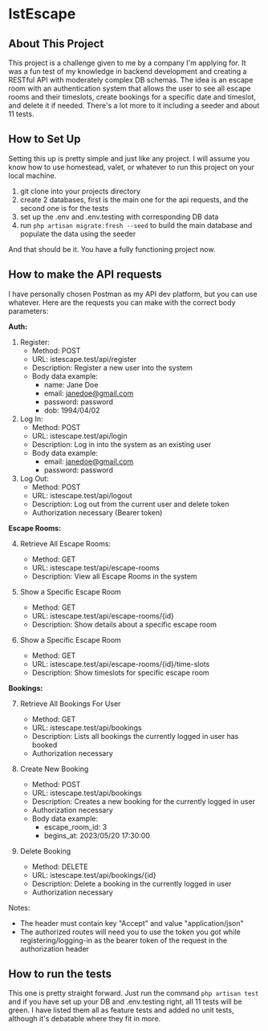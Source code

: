 <h1>IstEscape</h1>

## About This Project

This project is a challenge given to me by a company I'm applying for. It was a fun test of my knowledge in backend development and creating a RESTful API with moderately complex DB schemas. The idea is an escape room with an authentication system that allows the user to see all escape rooms and their timeslots, create bookings for a specific date and timeslot, and delete it if needed. There's a lot more to it including a seeder and about 11 tests.

## How to Set Up

Setting this up is pretty simple and just like any project. I will assume you know how to use homestead, valet, or whatever to run this project on your local machine.

1. git clone into your projects directory
2. create 2 databases, first is the main one for the api requests, and the second one is for the tests
3. set up the .env and .env.testing with corresponding DB data
4. run `php artisan migrate:fresh --seed` to build the main database and populate the data using the seeder

And that should be it. You have a fully functioning project now.

## How to make the API requests

I have personally chosen Postman as my API dev platform, but you can use whatever. Here are the requests you can make with the correct body parameters:

**Auth:**

1. Register:
    - Method: POST
    - URL: istescape.test/api/register
    - Description: Register a new user into the system
    - Body data example:
        - name: Jane Doe
        - email: janedoe@gmail.com
        - password: password
        - dob: 1994/04/02
2. Log In:
    - Method: POST
    - URL: istescape.test/api/login
    - Description: Log in into the system as an existing user
    - Body data example:
        - email: janedoe@gmail.com
        - password: password
3. Log Out:
    - Method: POST
    - URL: istescape.test/api/logout
    - Description: Log out from the current user and delete token
    - Authorization necessary (Bearer token)

**Escape Rooms:**

4. Retrieve All Escape Rooms:
    - Method: GET
    - URL: istescape.test/api/escape-rooms
    - Description: View all Escape Rooms in the system

5. Show a Specific Escape Room
    - Method: GET
    - URL: istescape.test/api/escape-rooms/{id}
    - Description: Show details about a specific escape room

6. Show a Specific Escape Room
    - Method: GET
    - URL: istescape.test/api/escape-rooms/{id}/time-slots
    - Description: Show timeslots for specific escape room

**Bookings:**

7. Retrieve All Bookings For User
    - Method: GET
    - URL: istescape.test/api/bookings
    - Description: Lists all bookings the currently logged in user has booked
    - Authorization necessary

8. Create New Booking
    - Method: POST
    - URL: istescape.test/api/bookings
    - Description: Creates a new booking for the currently logged in user
    - Authorization necessary
    - Body data example:
        - escape_room_id: 3
        - begins_at: 2023/05/20 17:30:00
9. Delete Booking
    - Method: DELETE
    - URL: istescape.test/api/bookings/{id}
    - Description: Delete a booking in the currently logged in user
    - Authorization necessary


Notes: 
- The header must contain key "Accept" and value "application/json"
- The authorized routes will need you to use the token you got while registering/logging-in as the bearer token of the request in the authorization header

## How to run the tests

This one is pretty straight forward. Just run the command `php artisan test` and if you have set up your DB and .env.testing right, all 11 tests will be green. I have listed them all as feature tests and added no unit tests, although it's debatable where they fit in more.
